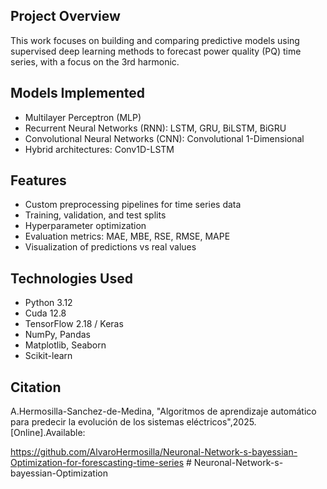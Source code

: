 ##  Project Overview

This work focuses on building and comparing predictive models using supervised deep learning methods to forecast power quality (PQ) time series, with a focus on the 3rd harmonic.

##  Models Implemented

- Multilayer Perceptron (MLP)
- Recurrent Neural Networks (RNN): LSTM, GRU, BiLSTM, BiGRU
- Convolutional Neural Networks (CNN): Convolutional 1-Dimensional
- Hybrid architectures: Conv1D-LSTM
  
##  Features

- Custom preprocessing pipelines for time series data
- Training, validation, and test splits
- Hyperparameter optimization
- Evaluation metrics: MAE, MBE, RSE, RMSE, MAPE
- Visualization of predictions vs real values

##  Technologies Used

- Python 3.12
- Cuda 12.8
- TensorFlow 2.18 / Keras
- NumPy, Pandas
- Matplotlib, Seaborn
- Scikit-learn


##  Citation

A.Hermosilla-Sanchez-de-Medina, "Algoritmos de aprendizaje automático para
predecir la evolución de los sistemas eléctricos",2025. [Online].Available: 

https://github.com/AlvaroHermosilla/Neuronal-Network-s-bayessian-Optimization-for-forescasting-time-series
#   N e u r o n a l - N e t w o r k - s - b a y e s s i a n - O p t i m i z a t i o n  
 